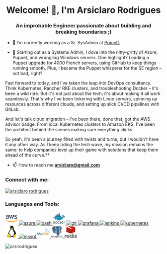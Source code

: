 <h1 align="center">Welcome! 👋, I'm Arsiclaro Rodrigues</h1>
<h3 align="center">An improbable Engineer passionate about building and breaking boundaries ;)</h3>

- 🔭 I’m currently working as a Sr. SysAdmin at [PrimeIT](https://www.primeit.pt/)

- 💬 Starting out as a Systems Admin, I dove into the nitty-gritty of Azure, Puppet, and wrangling Windows servers. One highlight? Leading a Puppet upgrade for 4000 French servers, using GitHub to keep things running smooth. Plus, I became the Puppet whisperer for the SE region – not bad, right?

Fast forward to today, and I've taken the leap into DevOps consultancy. Think Kubernetes, Rancher RKE clusters, and troubleshooting Docker – it's been a wild ride. But it's not just about the tech; it's about making it all work seamlessly. That's why I've been tinkering with Linux servers, spinning up resources across different clouds, and setting up slick CI/CD pipelines with GitLab.

And let's talk cloud migration – I've been there, done that, got the AWS advisor badge. From local Kubernetes clusters to Amazon EKS, I've been the architect behind the scenes making sure everything clicks.

So yeah, it's been a journey filled with twists and turns, but I wouldn't have it any other way. As I keep riding the tech wave, my mission remains the same: to help companies level up their game with solutions that keep them ahead of the curve.**

- 📫 How to reach me **arsiclaro@gmail.com**

<h3 align="left">Connect with me:</h3>
<p align="left">
<a href="https://linkedin.com/in/arsiclaro rodrigues" target="blank"><img align="center" src="https://raw.githubusercontent.com/rahuldkjain/github-profile-readme-generator/master/src/images/icons/Social/linked-in-alt.svg" alt="arsiclaro rodrigues" height="30" width="40" /></a>
</p>

<h3 align="left">Languages and Tools:</h3>
<p align="left"> <a href="https://aws.amazon.com" target="_blank" rel="noreferrer"> <img src="https://raw.githubusercontent.com/devicons/devicon/master/icons/amazonwebservices/amazonwebservices-original-wordmark.svg" alt="aws" width="40" height="40"/> </a> <a href="https://azure.microsoft.com/en-in/" target="_blank" rel="noreferrer"> <img src="https://www.vectorlogo.zone/logos/microsoft_azure/microsoft_azure-icon.svg" alt="azure" width="40" height="40"/> </a> <a href="https://www.gnu.org/software/bash/" target="_blank" rel="noreferrer"> <img src="https://www.vectorlogo.zone/logos/gnu_bash/gnu_bash-icon.svg" alt="bash" width="40" height="40"/> </a> <a href="https://www.docker.com/" target="_blank" rel="noreferrer"> <img src="https://raw.githubusercontent.com/devicons/devicon/master/icons/docker/docker-original-wordmark.svg" alt="docker" width="40" height="40"/> </a> <a href="https://git-scm.com/" target="_blank" rel="noreferrer"> <img src="https://www.vectorlogo.zone/logos/git-scm/git-scm-icon.svg" alt="git" width="40" height="40"/> </a> <a href="https://grafana.com" target="_blank" rel="noreferrer"> <img src="https://www.vectorlogo.zone/logos/grafana/grafana-icon.svg" alt="grafana" width="40" height="40"/> </a> <a href="https://www.jenkins.io" target="_blank" rel="noreferrer"> <img src="https://www.vectorlogo.zone/logos/jenkins/jenkins-icon.svg" alt="jenkins" width="40" height="40"/> </a> <a href="https://kubernetes.io" target="_blank" rel="noreferrer"> <img src="https://www.vectorlogo.zone/logos/kubernetes/kubernetes-icon.svg" alt="kubernetes" width="40" height="40"/> </a> <a href="https://www.linux.org/" target="_blank" rel="noreferrer"> <img src="https://raw.githubusercontent.com/devicons/devicon/master/icons/linux/linux-original.svg" alt="linux" width="40" height="40"/> </a> <a href="https://www.microsoft.com/en-us/sql-server" target="_blank" rel="noreferrer"> <img src="https://www.svgrepo.com/show/303229/microsoft-sql-server-logo.svg" alt="mssql" width="40" height="40"/> </a> <a href="https://www.mysql.com/" target="_blank" rel="noreferrer"> <img src="https://raw.githubusercontent.com/devicons/devicon/master/icons/mysql/mysql-original-wordmark.svg" alt="mysql" width="40" height="40"/> </a> <a href="https://www.postgresql.org" target="_blank" rel="noreferrer"> <img src="https://raw.githubusercontent.com/devicons/devicon/master/icons/postgresql/postgresql-original-wordmark.svg" alt="postgresql" width="40" height="40"/> </a> <a href="https://redis.io" target="_blank" rel="noreferrer"> <img src="https://raw.githubusercontent.com/devicons/devicon/master/icons/redis/redis-original-wordmark.svg" alt="redis" width="40" height="40"/> </a> </p>

<p><img align="center" src="https://github-readme-stats.vercel.app/api/top-langs?username=arsirodrigues&show_icons=true&locale=en&layout=compact" alt="arsirodrigues" /></p>

